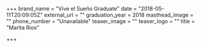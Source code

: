 +++
brand_name = "Vive el Sueño Graduate"
date = "2018-05-11T20:09:05Z"
external_url = ""
graduation_year = 2018
masthead_image = ""
phone_number = "Unavailable"
teaser_image = ""
teaser_logo = ""
title = "Marita Rios"

+++
